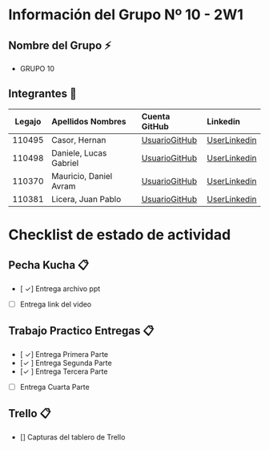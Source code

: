 # Información del Grupo Nº 10 - 2W1


## Nombre del Grupo :zap:

* GRUPO 10


## Integrantes :busts_in_silhouette:

| Legajo| Apellidos Nombres  | Cuenta GitHub | Linkedin
| :------: | :-------- | :-------- | :-------- |
| 110495 | Casor, Hernan  |[UsuarioGitHub](https://github.com/HernanCasor)|[UserLinkedin](https://www.linkedin.com/in/hernan-casor-98280b196/)|
| 110498 | Daniele, Lucas Gabriel  |[UsuarioGitHub](https://github.com/HernanCasor)|[UserLinkedin](https://www.linkedin.com/in/hernan-casor-98280b196/)|
| 110370 |  Mauricio, Daniel Avram  |[UsuarioGitHub](https://github.com/HernanCasor)|[UserLinkedin](https://www.linkedin.com/in/hernan-casor-98280b196/)|
| 110381  | Licera, Juan Pablo  |[UsuarioGitHub](https://github.com/LiceraJuan)|[UserLinkedin](https://www.linkedin.com/in/hernan-casor-98280b196/)|




# Checklist de estado de actividad

## Pecha Kucha :clipboard:
- [ ✓] Entrega archivo ppt
- [ ] Entrega link del video

## Trabajo Practico Entregas :clipboard:
- [ ✓] Entrega Primera Parte
- [✓ ] Entrega Segunda Parte
- [✓ ] Entrega Tercera Parte
- [ ] Entrega Cuarta Parte

## Trello :clipboard:
- [] Capturas del tablero de Trello
